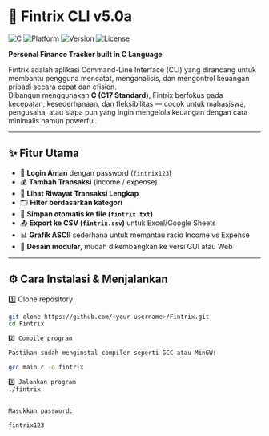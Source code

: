# 🏦 Fintrix CLI v5.0a  
![C](https://img.shields.io/badge/language-C-blue)
![Platform](https://img.shields.io/badge/platform-Windows%20%7C%20Linux-green)
![Version](https://img.shields.io/badge/version-5.0a-orange)
![License](https://img.shields.io/badge/license-MIT-lightgrey)

**Personal Finance Tracker built in C Language**

Fintrix adalah aplikasi Command-Line Interface (CLI) yang dirancang untuk membantu pengguna mencatat, menganalisis, dan mengontrol keuangan pribadi secara cepat dan efisien.  
Dibangun menggunakan **C (C17 Standard)**, Fintrix berfokus pada kecepatan, kesederhanaan, dan fleksibilitas — cocok untuk mahasiswa, pengusaha, atau siapa pun yang ingin mengelola keuangan dengan cara minimalis namun powerful.

---

## ✨ Fitur Utama
- 🔐 **Login Aman** dengan password (`fintrix123`)
- 💰 **Tambah Transaksi** (income / expense)
- 📜 **Lihat Riwayat Transaksi Lengkap**
- 🗂️ **Filter berdasarkan kategori**
- 💾 **Simpan otomatis ke file (`fintrix.txt`)**
- 📤 **Export ke CSV (`fintrix.csv`)** untuk Excel/Google Sheets
- 📊 **Grafik ASCII** sederhana untuk memantau rasio Income vs Expense
- 🧠 **Desain modular**, mudah dikembangkan ke versi GUI atau Web

---

## ⚙️ Cara Instalasi & Menjalankan

1️⃣ Clone repository
```bash
git clone https://github.com/<your-username>/Fintrix.git
cd Fintrix

2️⃣ Compile program

Pastikan sudah menginstal compiler seperti GCC atau MinGW:

gcc main.c -o fintrix

3️⃣ Jalankan program
./fintrix


Masukkan password:

fintrix123
